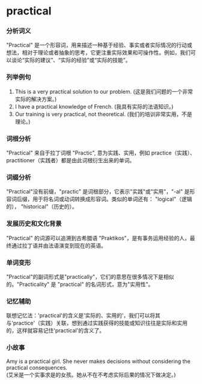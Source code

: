 # practical

### 分析词义

  

"Practical" 是一个形容词，用来描述一种基于经验、事实或者实际情况的行动或想法，相对于理论或者抽象的思考，它更注重实际效果和可操作性。例如，我们可以谈论“实际的建议”、“实际的经验”或“实际的技能”。

  

### 列举例句

  

1.  This is a very practical solution to our problem. (这是我们问题的一个非常实际的解决方案。)
2.  I have a practical knowledge of French. (我具有实际的法语知识。)
3.  Our training is very practical, not theoretical. (我们的培训非常实用，不是理论。)

  

### 词根分析

  

"Practical" 来自于拉丁词根 "Practic", 意为实践、实用，例如 practice（实践）、practitioner（实践者）都是由此词根衍生出来的单词。

  

### 词缀分析

  

"Practical"没有前缀，"practic" 是词根部分，它表示"实践"或"实用"，"-al" 是形容词后缀，用于将名词或动词转换成形容词。类似的单词还有： "logical"（逻辑的）， "historical"（历史的）。

  

### 发展历史和文化背景

  

"Practical" 的词源可以追溯到古希腊语 "Praktikos"，是有事务运用经验的人，最终通过拉丁语并由法语演变到现在的英语。

  

### 单词变形

  

"Practical"的副词形式是"practically"，它们的意思在很多情况下是相似的。"Practicality" 是 "practical" 的名词形式，意为"实用性"。

  

### 记忆辅助

  

联想记忆法：'practical'的含义是'实际的、实用的'，我们可以将其与'practice'（实践）关联，想到通过实践获得的技能或知识往往是实际和实用的，这样就容易记住'practical'的含义了。

  

### 小故事

  

Amy is a practical girl. She never makes decisions without considering the practical consequences.  
(艾米是一个实事求是的女孩。她从不在不考虑实际后果的情况下做决定。)

